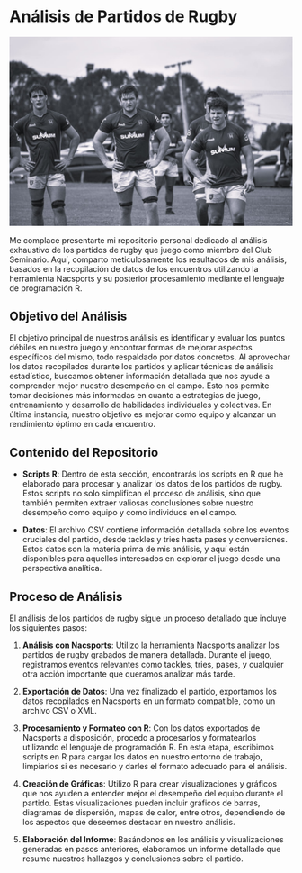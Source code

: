 # Análisis de Partidos de Rugby

![](images/semi.jpg)

Me complace presentarte mi repositorio personal dedicado al análisis exhaustivo de los partidos de rugby que juego como miembro del Club Seminario. Aquí, comparto meticulosamente los resultados de mis análisis, basados en la recopilación de datos de los encuentros utilizando la herramienta Nacsports y su posterior procesamiento mediante el lenguaje de programación R.

## Objetivo del Análisis

El objetivo principal de nuestros análisis es identificar y evaluar los puntos débiles en nuestro juego y encontrar formas de mejorar aspectos específicos del mismo, todo respaldado por datos concretos. Al aprovechar los datos recopilados durante los partidos y aplicar técnicas de análisis estadístico, buscamos obtener información detallada que nos ayude a comprender mejor nuestro desempeño en el campo. Esto nos permite tomar decisiones más informadas en cuanto a estrategias de juego, entrenamiento y desarrollo de habilidades individuales y colectivas. En última instancia, nuestro objetivo es mejorar como equipo y alcanzar un rendimiento óptimo en cada encuentro.

## Contenido del Repositorio

-   **Scripts R**: Dentro de esta sección, encontrarás los scripts en R que he elaborado para procesar y analizar los datos de los partidos de rugby. Estos scripts no solo simplifican el proceso de análisis, sino que también permiten extraer valiosas conclusiones sobre nuestro desempeño como equipo y como individuos en el campo.

-   **Datos**: El archivo CSV contiene información detallada sobre los eventos cruciales del partido, desde tackles y tries hasta pases y conversiones. Estos datos son la materia prima de mis análisis, y aquí están disponibles para aquellos interesados en explorar el juego desde una perspectiva analítica.

## Proceso de Análisis

El análisis de los partidos de rugby sigue un proceso detallado que incluye los siguientes pasos:

1.  **Análisis con Nacsports**: Utilizo la herramienta Nacsports analizar los partidos de rugby grabados de manera detallada. Durante el juego, registramos eventos relevantes como tackles, tries, pases, y cualquier otra acción importante que queramos analizar más tarde.

2.  **Exportación de Datos**: Una vez finalizado el partido, exportamos los datos recopilados en Nacsports en un formato compatible, como un archivo CSV o XML.

3.  **Procesamiento y Formateo con R**: Con los datos exportados de Nacsports a disposición, procedo a procesarlos y formatearlos utilizando el lenguaje de programación R. En esta etapa, escribimos scripts en R para cargar los datos en nuestro entorno de trabajo, limpiarlos si es necesario y darles el formato adecuado para el análisis.

4.  **Creación de Gráficas**: Utilizo R para crear visualizaciones y gráficos que nos ayuden a entender mejor el desempeño del equipo durante el partido. Estas visualizaciones pueden incluir gráficos de barras, diagramas de dispersión, mapas de calor, entre otros, dependiendo de los aspectos que deseemos destacar en nuestro análisis.

5.  **Elaboración del Informe**: Basándonos en los análisis y visualizaciones generadas en pasos anteriores, elaboramos un informe detallado que resume nuestros hallazgos y conclusiones sobre el partido.
